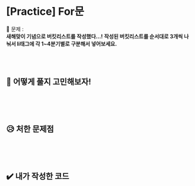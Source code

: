 # [Practice] For문

💙 문제 :  
**새해맞이 기념으로 버킷리스트를 작성했다...!**
**작성된 버킷리스트를 순서대로 3개씩 나눠서 li태그에 각 1~4분기별로 구분해서 넣어보세요.**

<br>
<br>

## 🤔 어떻게 풀지 고민해보자!

<br>

<br>
<br>


## 😥 처한 문제점

<br>


<br>
<br>


## ✔️ 내가 작성한 코드

```javascript

```